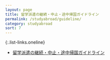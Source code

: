 ```yaml
---
layout: page
title: 留学派遣の継続・中止・途中帰国ガイドライン
permalink: /studyabroad/guideline/
category: studyabroad
sort: 7
---
```


{:.list-links.oneline}
<ul class="guideline">
	<li><a href="https://github.com/gsc-aoyama/www4gsc/raw/gh-pages/assets/docs/2018/06/study-abroad-guideline-01.pdf" alt="留学派遣の継続・中止・途中帰国ガイドライン" target="_blank">留学派遣の継続・中止・途中帰国ガイドライン</a></li>
</ul>

<!--
*   [留学派遣の継続・中止・途中帰国ガイドライン][guideline]

[guideline]: {{ '/assets/docs/2018/06/study-abroad-guideline-01.pdf' | relative_url }}
-->
